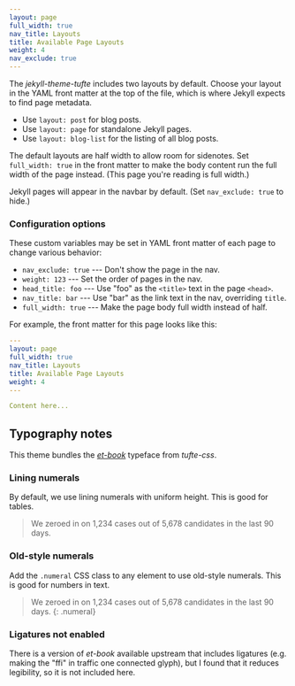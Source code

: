 ```yaml
---
layout: page
full_width: true
nav_title: Layouts
title: Available Page Layouts
weight: 4
nav_exclude: true
---
```


The *jekyll-theme-tufte* includes two layouts by default. Choose your layout in the YAML front matter at the top of the file, which is where Jekyll expects to find page metadata.

* Use `layout: post` for blog posts.
* Use `layout: page` for standalone Jekyll pages.
* Use `layout: blog-list` for the listing of all blog posts.

The default layouts are half width to allow room for sidenotes. Set `full_width: true` in the front matter to make the body content run the full width of the page instead. (This page you're reading is full width.)

Jekyll pages will appear in the navbar by default. (Set `nav_exclude: true` to hide.)

### Configuration options

These custom variables may be set in YAML front matter of each page to change various behavior:

- `nav_exclude: true` --- Don't show the page in the nav.
- `weight: 123` --- Set the order of pages in the nav.
- `head_title: foo` --- Use "foo" as the `<title>` text in the page `<head>`.
- `nav_title: bar` --- Use "bar" as the link text in the nav, overriding `title`.
- `full_width: true` --- Make the page body full width instead of half.

For example, the front matter for this page looks like this:

```yaml
---
layout: page
full_width: true
nav_title: Layouts
title: Available Page Layouts
weight: 4
---

Content here...
```

## Typography notes

This theme bundles the [*et-book*](https://github.com/edwardtufte/et-book) typeface from *tufte-css*.

### Lining numerals

By default, we use lining numerals with uniform height. This is good for tables.

> We zeroed in on 1,234 cases out of 5,678 candidates in the last 90 days.

### Old-style numerals
Add the `.numeral` CSS class to any element to use old-style numerals.
This is good for numbers in text.

> We zeroed in on 1,234 cases out of 5,678 candidates in the last 90 days.
{: .numeral}

### Ligatures not enabled

There is a version of *et-book* available upstream that includes ligatures
(e.g. making the "ffi" in traffic one connected glyph), but I found that it
reduces legibility, so it is not included here.
